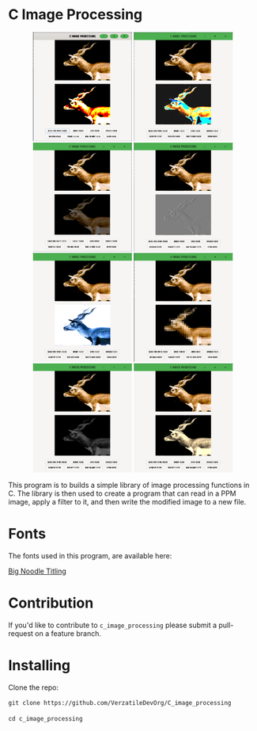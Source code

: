 # C Image Processing

<p align="center">
    <img src="readme_images/readme_image_0.png" width="200" height="220"/>
    <img src="readme_images/readme_image_1.png" width="200" height="220"/>
    <img src="readme_images/readme_image_2.png" width="200" height="220"/>
    <img src="readme_images/readme_image_3.png" width="200" height="220"/>
    <img src="readme_images/readme_image_4.png" width="200" height="220"/>
    <img src="readme_images/readme_image_5.png" width="200" height="220"/>
    <img src="readme_images/readme_image_6.png" width="200" height="220"/>
    <img src="readme_images/readme_image_7.png" width="200" height="220"/>
</p>

This program is to builds a simple library of image processing functions in C. The library is then used to create a program that can read in a PPM image, apply a filter to it, and then write the modified image to a new file.

# Fonts

The fonts used in this program, are available here:

<a href="https://www.dafont.com/bignoodletitling.font">
    Big Noodle Titling
</a>

# Contribution

If you'd like to contribute to `c_image_processing` please submit a pull-request on a feature branch.

# Installing

Clone the repo:

    git clone https://github.com/VerzatileDevOrg/C_image_processing

    cd c_image_processing
